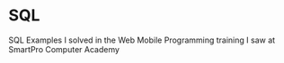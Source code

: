 # SQL
SQL Examples I solved in the Web Mobile Programming training I saw at SmartPro Computer Academy
